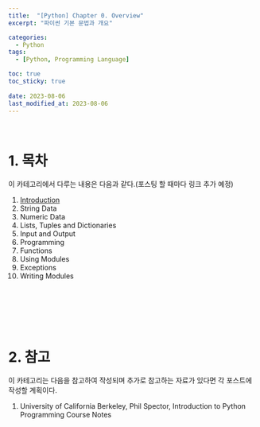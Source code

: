 ```yaml
---
title:  "[Python] Chapter 0. Overview"
excerpt: "파이썬 기본 문법과 개요"

categories:
  - Python
tags:
  - [Python, Programming Language]

toc: true
toc_sticky: true
 
date: 2023-08-06
last_modified_at: 2023-08-06
---
```


&nbsp;

# 1. 목차
이 카테고리에서 다루는 내용은 다음과 같다.(포스팅 할 때마다 링크 추가 예정)
1. [Introduction](https://shine-loi.github.io/python/202308067/)
2. String Data
3. Numeric Data
4. Lists, Tuples and Dictionaries
5. Input and Output
6. Programming
7. Functions
8. Using Modules
9. Exceptions
10. Writing Modules

&nbsp;

&nbsp;

&nbsp;

# 2. 참고
이 카테고리는 다음을 참고하여 작성되며 추가로 참고하는 자료가 있다면 각 포스트에 작성할 계획이다.
1. University of California Berkeley, Phil Spector, Introduction to Python Programming Course Notes
